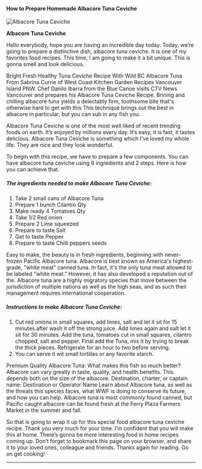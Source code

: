             

#### How to Prepare Homemade Albacore Tuna Ceviche

![Albacore Tuna Ceviche](https://img-global.cpcdn.com/recipes/9eac840ad0610042/751x532cq70/albacore-tuna-ceviche-recipe-main-photo.jpg)

**Albacore Tuna Ceviche**

Hello everybody, hope you are having an incredible day today. Today, we’re going to prepare a distinctive dish, albacore tuna ceviche. It is one of my favorites food recipes. This time, I am going to make it a bit unique. This is gonna smell and look delicious.

Bright Fresh Healthy Tuna Ceviche Recipe With Wild BC Albacore Tuna From Sabrina Currie of West Coast Kitchen Garden Recipes Vancouver Island PNW. Chef Danilo Ibarra from the Blue Canoe visits CTV News Vancouver and prepares his Albacore Tuna Ceviche Recipe. Brining and chilling albacore tuna yields a delectably firm, toothsome bite that's otherwise hard to get with this This technique brings out the best in albacore in particular, but you can sub in any fish you.

Albacore Tuna Ceviche is one of the most well liked of recent trending foods on earth. It’s enjoyed by millions every day. It’s easy, it is fast, it tastes delicious. Albacore Tuna Ceviche is something which I’ve loved my whole life. They are nice and they look wonderful.

To begin with this recipe, we have to prepare a few components. You can have albacore tuna ceviche using 8 ingredients and 2 steps. Here is how you can achieve that.

##### The ingredients needed to make Albacore Tuna Ceviche:

1.  Take 2 small cans of Albacore Tuna
2.  Prepare 1 bunch Cilantro Qty
3.  Make ready 4 Tomatoes Qty
4.  Take 1/2 Red onion
5.  Prepare 2 Lime squeezed
6.  Prepare to taste Salt
7.  Get to taste Pepper
8.  Prepare to taste Chilli peppers seeds

Easy to make, the beauty is in fresh ingredients, beginning with never-frozen Pacific Albacore tuna. Albacore is best known as America's highest-grade, "white meat" canned tuna. In fact, it's the only tuna meat allowed to be labeled "white meat." However, it has also developed a reputation out of the. Albacore tuna are a highly migratory species that move between the jurisdiction of multiple nations as well as the high seas, and as such their management requires international cooperation.

##### Instructions to make Albacore Tuna Ceviche:

1.  Cut red onions in small squares, add limes, salt and let it sit for 15 minutes.after wash it off the strong juice. Add limes again and salt let it sit for 30 minutes. Add the tuna, tomatoes cut in small squares, cilantro chopped, salt and pepper. Final add the Tuna, mix it by trying to break the thick pieces. Refrigerate for an hour to two before serving.
2.  You can serve it wit small tortillas or any favorite starch.

Premium Quality Albacore Tuna: What makes this fish so much better? Albacore can vary greatly in taste, quality, and health benefits. This depends both on the size of the albacore. Destination, charter, or captain name: Destination or Operator Name Learn about Albacore tuna, as well as the threats this species faces, what WWF is doing to conserve its future, and how you can help. Albacore tuna is most commonly found canned, but Pacific caught albacore can be found fresh at the Ferry Plaza Farmers Market in the summer and fall.

So that is going to wrap it up for this special food albacore tuna ceviche recipe. Thank you very much for your time. I’m confident that you will make this at home. There’s gonna be more interesting food in home recipes coming up. Don’t forget to bookmark this page on your browser, and share it to your loved ones, colleague and friends. Thanks again for reading. Go on get cooking!

* * *